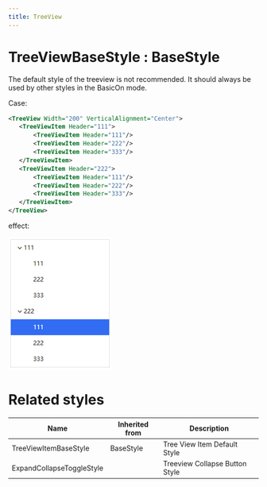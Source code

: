 ```yaml
---
title: TreeView
---
```


# TreeViewBaseStyle : BaseStyle

The default style of the treeview is not recommended. It should always be used by other styles in the BasicOn mode.

Case:

 ```xml
<TreeView Width="200" VerticalAlignment="Center">
    <TreeViewItem Header="111">
        <TreeViewItem Header="111"/>
        <TreeViewItem Header="222"/>
        <TreeViewItem Header="333"/>
    </TreeViewItem>
    <TreeViewItem Header="222">
        <TreeViewItem Header="111"/>
        <TreeViewItem Header="222"/>
        <TreeViewItem Header="333"/>
    </TreeViewItem>
</TreeView>
 ```

effect:

![TreeViewBaseStyle](https://raw.githubusercontent.com/HandyOrg/HandyOrgResource/master/HandyControl/Doc/native_controls/TreeViewBaseStyle.png)

# Related styles

| Name | Inherited from | Description |
|-|-|-|
| TreeViewItemBaseStyle | BaseStyle | Tree View Item Default Style |
| ExpandCollapseToggleStyle | | Treeview Collapse Button Style |